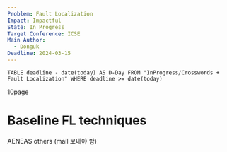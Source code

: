 ```yaml
---
Problem: Fault Localization
Impact: Impactful
State: In Progress
Target Conference: ICSE
Main Author:
  - Donguk
Deadline: 2024-03-15
---
```


```dataview 
TABLE deadline - date(today) AS D-Day FROM "InProgress/Crosswords + Fault Localization" WHERE deadline >= date(today) 
```



10page

# Baseline FL techniques

AENEAS
others (mail 보내야 함)